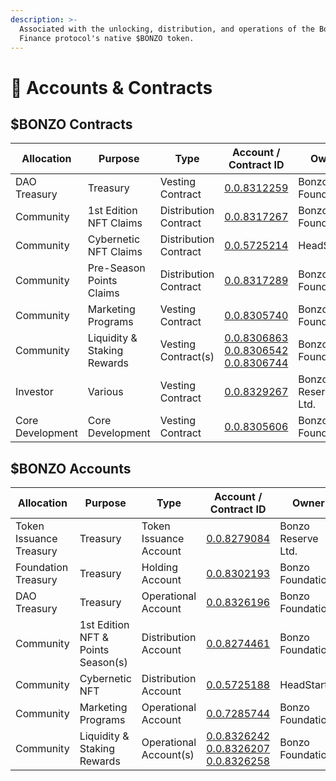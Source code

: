```yaml
---
description: >-
  Associated with the unlocking, distribution, and operations of the Bonzo
  Finance protocol's native $BONZO token.
---
```


# 🏦 Accounts & Contracts

## $BONZO Contracts

<table><thead><tr><th width="126.86810302734375">Allocation</th><th width="155.69091796875">Purpose</th><th width="129.7589111328125">Type</th><th width="187.7562255859375">Account / Contract ID</th><th width="136.16387939453125">Owner</th></tr></thead><tbody><tr><td>DAO Treasury</td><td>Treasury</td><td>Vesting Contract</td><td><a href="https://hashscan.io/mainnet/contract/0.0.8312259">0.0.8312259</a></td><td>Bonzo Foundation</td></tr><tr><td>Community</td><td>1st Edition NFT Claims</td><td>Distribution Contract</td><td><a href="https://hashscan.io/mainnet/contract/0.0.8317267">0.0.8317267</a></td><td>Bonzo Foundation</td></tr><tr><td>Community</td><td>Cybernetic NFT Claims</td><td>Distribution Contract</td><td><a href="https://hashscan.io/mainnet/contract/0.0.5725214">0.0.5725214</a><br></td><td>HeadStarter</td></tr><tr><td>Community</td><td>Pre-Season Points Claims</td><td>Distribution Contract</td><td><a href="https://hashscan.io/mainnet/contract/0.0.8317289">0.0.8317289</a></td><td>Bonzo Foundation</td></tr><tr><td>Community</td><td>Marketing Programs</td><td>Vesting Contract</td><td><a href="https://hashscan.io/mainnet/contract/0.0.8305740">0.0.8305740</a></td><td>Bonzo Foundation</td></tr><tr><td>Community</td><td>Liquidity &#x26; Staking Rewards</td><td>Vesting Contract(s)</td><td><a href="https://hashscan.io/mainnet/contract/0.0.8306863">0.0.8306863</a><br><a href="https://hashscan.io/mainnet/contract/0.0.8306542">0.0.8306542</a><br><a href="https://hashscan.io/mainnet/contract/0.0.8306744">0.0.8306744</a></td><td>Bonzo Foundation</td></tr><tr><td>Investor</td><td>Various</td><td>Vesting Contract</td><td><a href="https://hashscan.io/mainnet/contract/0.0.8329267">0.0.8329267</a></td><td>Bonzo Reserve Ltd.</td></tr><tr><td>Core Development</td><td>Core Development</td><td>Vesting Contract</td><td><a href="https://hashscan.io/mainnet/contract/0.0.8305606">0.0.8305606</a></td><td>Bonzo Foundation</td></tr></tbody></table>

## $BONZO Accounts

<table><thead><tr><th width="141.40972900390625">Allocation</th><th width="151.1015625">Purpose</th><th width="136.548583984375">Type</th><th width="182.847900390625">Account / Contract ID</th><th width="121.42364501953125">Owner</th></tr></thead><tbody><tr><td>Token Issuance Treasury</td><td>Treasury</td><td>Token Issuance Account</td><td><a href="https://hashscan.io/mainnet/account/0.0.8279084">0.0.8279084</a></td><td>Bonzo Reserve Ltd.</td></tr><tr><td>Foundation Treasury</td><td>Treasury</td><td>Holding Account</td><td><a href="https://hashscan.io/mainnet/account/0.0.8302193">0.0.8302193</a></td><td>Bonzo Foundation</td></tr><tr><td>DAO Treasury</td><td>Treasury</td><td>Operational Account</td><td><a href="https://hashscan.io/mainnet/account/0.0.8326196">0.0.8326196</a></td><td>Bonzo Foundation</td></tr><tr><td>Community</td><td>1st Edition NFT &#x26; Points Season(s)</td><td>Distribution Account</td><td><a href="https://hashscan.io/mainnet/account/0.0.8274461">0.0.8274461</a></td><td>Bonzo Foundation</td></tr><tr><td>Community</td><td>Cybernetic NFT</td><td>Distribution Account</td><td><a href="https://hashscan.io/mainnet/account/0.0.8274461">0.0.5725188</a></td><td>HeadStarter</td></tr><tr><td>Community</td><td>Marketing Programs</td><td>Operational Account</td><td><a href="https://hashscan.io/mainnet/account/0.0.7285744">0.0.7285744</a></td><td>Bonzo Foundation</td></tr><tr><td>Community</td><td>Liquidity &#x26; Staking Rewards</td><td>Operational Account(s)</td><td><a href="https://hashscan.io/mainnet/account/0.0.8326242?ph=1&#x26;ps=1&#x26;pt=1&#x26;pn=1&#x26;pc=1&#x26;pr=1&#x26;pa=1&#x26;pf=1">0.0.8326242</a><br><a href="https://hashscan.io/mainnet/account/0.0.8326207">0.0.8326207</a><br><a href="https://hashscan.io/mainnet/account/0.0.8326258">0.0.8326258</a></td><td>Bonzo Foundation</td></tr></tbody></table>

